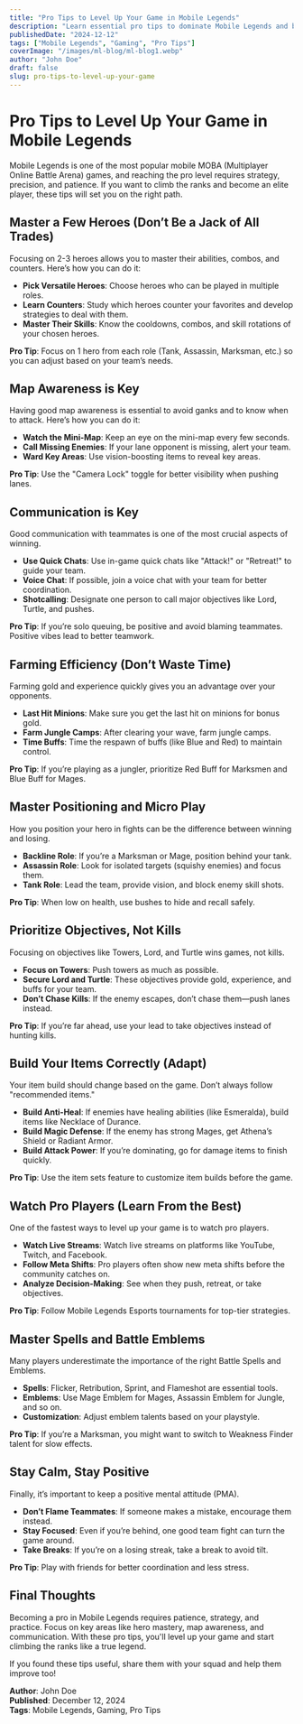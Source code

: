 ```yaml
---
title: "Pro Tips to Level Up Your Game in Mobile Legends"
description: "Learn essential pro tips to dominate Mobile Legends and become a top-tier player."
publishedDate: "2024-12-12"
tags: ["Mobile Legends", "Gaming", "Pro Tips"]
coverImage: "/images/ml-blog/ml-blog1.webp"
author: "John Doe"
draft: false
slug: pro-tips-to-level-up-your-game
---
```


# Pro Tips to Level Up Your Game in Mobile Legends

Mobile Legends is one of the most popular mobile MOBA (Multiplayer Online Battle Arena) games, and reaching the pro level requires strategy, precision, and patience. If you want to climb the ranks and become an elite player, these tips will set you on the right path.

## **Master a Few Heroes (Don’t Be a Jack of All Trades)**

Focusing on 2-3 heroes allows you to master their abilities, combos, and counters. Here’s how you can do it:

- **Pick Versatile Heroes**: Choose heroes who can be played in multiple roles.
- **Learn Counters**: Study which heroes counter your favorites and develop strategies to deal with them.
- **Master Their Skills**: Know the cooldowns, combos, and skill rotations of your chosen heroes.

**Pro Tip**: Focus on 1 hero from each role (Tank, Assassin, Marksman, etc.) so you can adjust based on your team’s needs.

## **Map Awareness is Key**

Having good map awareness is essential to avoid ganks and to know when to attack. Here’s how you can do it:

- **Watch the Mini-Map**: Keep an eye on the mini-map every few seconds.
- **Call Missing Enemies**: If your lane opponent is missing, alert your team.
- **Ward Key Areas**: Use vision-boosting items to reveal key areas.

**Pro Tip**: Use the "Camera Lock" toggle for better visibility when pushing lanes.

## **Communication is Key**

Good communication with teammates is one of the most crucial aspects of winning.

- **Use Quick Chats**: Use in-game quick chats like "Attack!" or "Retreat!" to guide your team.
- **Voice Chat**: If possible, join a voice chat with your team for better coordination.
- **Shotcalling**: Designate one person to call major objectives like Lord, Turtle, and pushes.

**Pro Tip**: If you’re solo queuing, be positive and avoid blaming teammates. Positive vibes lead to better teamwork.

## **Farming Efficiency (Don’t Waste Time)**

Farming gold and experience quickly gives you an advantage over your opponents.

- **Last Hit Minions**: Make sure you get the last hit on minions for bonus gold.
- **Farm Jungle Camps**: After clearing your wave, farm jungle camps.
- **Time Buffs**: Time the respawn of buffs (like Blue and Red) to maintain control.

**Pro Tip**: If you’re playing as a jungler, prioritize Red Buff for Marksmen and Blue Buff for Mages.

## **Master Positioning and Micro Play**

How you position your hero in fights can be the difference between winning and losing.

- **Backline Role**: If you’re a Marksman or Mage, position behind your tank.
- **Assassin Role**: Look for isolated targets (squishy enemies) and focus them.
- **Tank Role**: Lead the team, provide vision, and block enemy skill shots.

**Pro Tip**: When low on health, use bushes to hide and recall safely.

## **Prioritize Objectives, Not Kills**

Focusing on objectives like Towers, Lord, and Turtle wins games, not kills.

- **Focus on Towers**: Push towers as much as possible.
- **Secure Lord and Turtle**: These objectives provide gold, experience, and buffs for your team.
- **Don’t Chase Kills**: If the enemy escapes, don’t chase them—push lanes instead.

**Pro Tip**: If you’re far ahead, use your lead to take objectives instead of hunting kills.

## **Build Your Items Correctly (Adapt)**

Your item build should change based on the game. Don’t always follow "recommended items."

- **Build Anti-Heal**: If enemies have healing abilities (like Esmeralda), build items like Necklace of Durance.
- **Build Magic Defense**: If the enemy has strong Mages, get Athena’s Shield or Radiant Armor.
- **Build Attack Power**: If you’re dominating, go for damage items to finish quickly.

**Pro Tip**: Use the item sets feature to customize item builds before the game.

## **Watch Pro Players (Learn From the Best)**

One of the fastest ways to level up your game is to watch pro players.

- **Watch Live Streams**: Watch live streams on platforms like YouTube, Twitch, and Facebook.
- **Follow Meta Shifts**: Pro players often show new meta shifts before the community catches on.
- **Analyze Decision-Making**: See when they push, retreat, or take objectives.

**Pro Tip**: Follow Mobile Legends Esports tournaments for top-tier strategies.

## **Master Spells and Battle Emblems**

Many players underestimate the importance of the right Battle Spells and Emblems.

- **Spells**: Flicker, Retribution, Sprint, and Flameshot are essential tools.
- **Emblems**: Use Mage Emblem for Mages, Assassin Emblem for Jungle, and so on.
- **Customization**: Adjust emblem talents based on your playstyle.

**Pro Tip**: If you’re a Marksman, you might want to switch to Weakness Finder talent for slow effects.

## **Stay Calm, Stay Positive**

Finally, it’s important to keep a positive mental attitude (PMA).

- **Don’t Flame Teammates**: If someone makes a mistake, encourage them instead.
- **Stay Focused**: Even if you’re behind, one good team fight can turn the game around.
- **Take Breaks**: If you’re on a losing streak, take a break to avoid tilt.

**Pro Tip**: Play with friends for better coordination and less stress.

## **Final Thoughts**

Becoming a pro in Mobile Legends requires patience, strategy, and practice. Focus on key areas like hero mastery, map awareness, and communication. With these pro tips, you'll level up your game and start climbing the ranks like a true legend.

If you found these tips useful, share them with your squad and help them improve too!

**Author**: John Doe  
**Published**: December 12, 2024  
**Tags**: Mobile Legends, Gaming, Pro Tips
